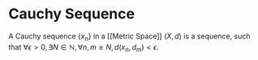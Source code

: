 # Cauchy Sequence

A Cauchy sequence $\{x_n\}$ in a [[Metric Space]] $(X, d)$ is a sequence, such that $\forall \epsilon > 0, \exists N\in\mathbb{N}, \forall n,m\geq N,\, d(x_n, d_m) < \epsilon$.